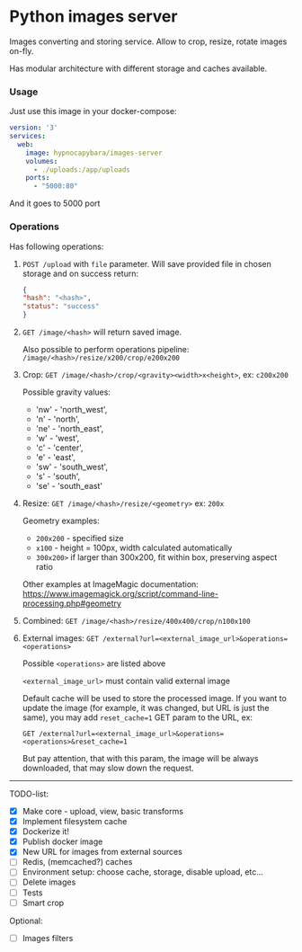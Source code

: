 # Python images server
Images converting and storing service. Allow to crop,
resize, rotate images on-fly. 

Has modular architecture with different storage and caches available.
 
### Usage
Just use this image in your docker-compose:
```yaml
version: '3'
services:
  web:
    image: hypnocapybara/images-server
    volumes:
      - ./uploads:/app/uploads
    ports:
      - "5000:80"
```

And it goes to 5000 port


### Operations
Has following operations:

1. `POST /upload` with `file` parameter. Will save 
provided file in chosen storage and on success return: 
    ```json
    {
    "hash": "<hash>",
    "status": "success"
    }
    ```
  
2. `GET /image/<hash>` will return saved image.

    Also possible to perform operations pipeline:
    `/image/<hash>/resize/x200/crop/e200x200`
    
3. Crop: `GET /image/<hash>/crop/<gravity><width>x<height>`, ex: `c200x200`

    Possible gravity values: 
     - 'nw' - 'north_west',
     - 'n' - 'north',
     - 'ne' - 'north_east',
     - 'w' - 'west',
     - 'c' - 'center',
     - 'e' - 'east',
     - 'sw' - 'south_west',
     - 's' - 'south',
     - 'se' - 'south_east'
   
4. Resize: `GET /image/<hash>/resize/<geometry>` ex: `200x` 

    Geometry examples:
    - `200x200` - specified size
    - `x100` - height = 100px, width calculated automatically
    - `300x200>` if larger than 300x200, fit within box, preserving aspect ratio

    Other examples at ImageMagic documentation: https://www.imagemagick.org/script/command-line-processing.php#geometry
   
5. Combined: `GET /image/<hash>/resize/400x400/crop/n100x100`
    
6. External images: `GET /external?url=<external_image_url>&operations=<operations>`
    
    Possible `<operations>` are listed above
    
    `<external_image_url>` must contain valid external image
    
    Default cache will be used to store the processed image.
    If you want to update the image (for example, it was
    changed, but URL is just the same), you may add
    `reset_cache=1` GET param to the URL, ex:
    
    `GET /external?url=<external_image_url>&operations=<operations>&reset_cache=1`
    
    But pay attention, that with this param, the image will be 
    always downloaded, that may slow down the request.

___
TODO-list:

- [x] Make core - upload, view, basic transforms
- [x] Implement filesystem cache
- [x] Dockerize it!
- [x] Publish docker image
- [x] New URL for images from external sources
- [ ] Redis, (memcached?) caches
- [ ] Environment setup: choose cache, storage, disable upload, etc...
- [ ] Delete images
- [ ] Tests
- [ ] Smart crop

Optional:
- [ ] Images filters
